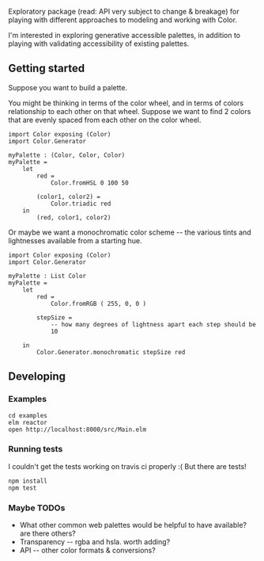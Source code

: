 Exploratory package (read: API very subject to change & breakage) for playing with different approaches to modeling and working with Color.

I'm interested in exploring generative accessible palettes, in addition to playing with validating accessibility of existing palettes.

## Getting started

Suppose you want to build a palette.

You might be thinking in terms of the color
wheel, and in terms of colors relationship to each other on that wheel.
Suppose we want to find 2 colors that are evenly spaced from each other on the color wheel.

```
import Color exposing (Color)
import Color.Generator

myPalette : (Color, Color, Color)
myPalette =
    let
        red =
            Color.fromHSL 0 100 50

        (color1, color2) =
            Color.triadic red
    in
        (red, color1, color2)
```

Or maybe we want a monochromatic color scheme -- the various tints and lightnesses
available from a starting hue.

```
import Color exposing (Color)
import Color.Generator

myPalette : List Color
myPalette =
    let
        red =
            Color.fromRGB ( 255, 0, 0 )

        stepSize =
            -- how many degrees of lightness apart each step should be
            10

    in
        Color.Generator.monochromatic stepSize red
```


## Developing

### Examples

```
cd examples
elm reactor
open http://localhost:8000/src/Main.elm
```

### Running tests

I couldn't get the tests working on travis ci properly :( But there are tests!

```
npm install
npm test
```

### Maybe TODOs

- What other common web palettes would be helpful to have available? are there others?
- Transparency -- rgba and hsla. worth adding?
- API -- other color formats & conversions?
